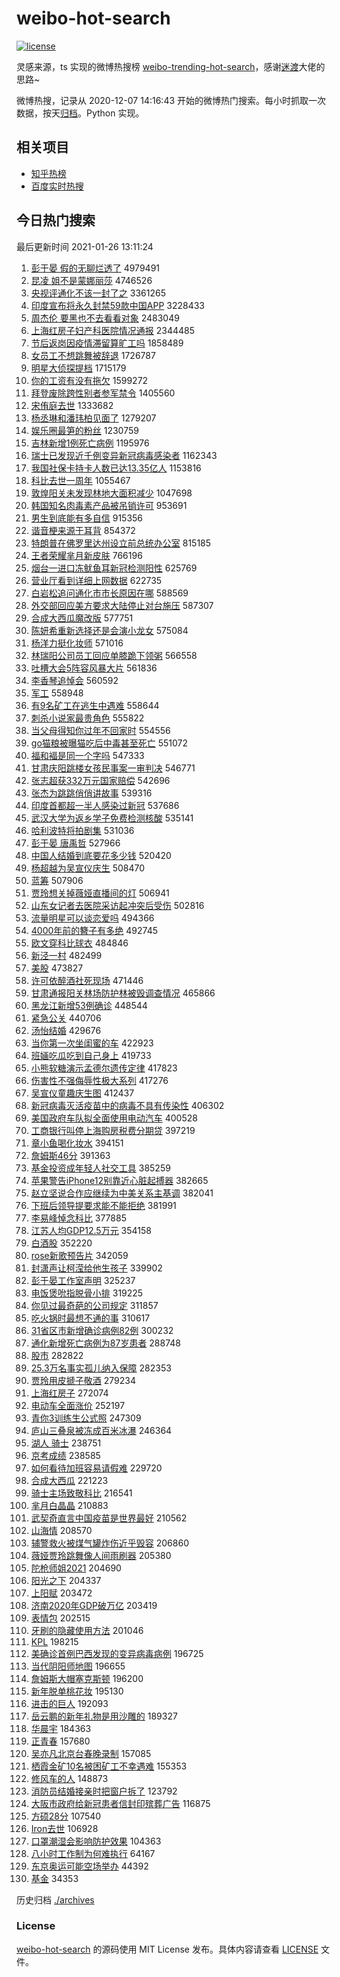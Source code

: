 # weibo-hot-search

[![license](https://img.shields.io/github/license/Arrackisarookie/weibo-hot-search)](https://github.com/Arrackisarookie/weibo-hot-search/blob/master/LICENSE)

灵感来源，ts 实现的微博热搜榜 [weibo-trending-hot-search](https://github.com/justjavac/weibo-trending-hot-search)，感谢[迷渡](https://github.com/justjavac)大佬的思路~

微博热搜，记录从 2020-12-07 14:16:43 开始的微博热门搜索。每小时抓取一次数据，按天[归档](./archives)。Python 实现。

## 相关项目
+ [知乎热榜](https://github.com/Arrackisarookie/zhihu-top-search)
+ [百度实时热搜](https://github.com/Arrackisarookie/baidu-hot-search)

## 今日热门搜索

<!-- Rank Begin -->

最后更新时间 2021-01-26 13:11:24

1. [彭于晏 假的无聊烂透了](https://s.weibo.com/weibo?q=%E5%BD%AD%E4%BA%8E%E6%99%8F%20%E5%81%87%E7%9A%84%E6%97%A0%E8%81%8A%E7%83%82%E9%80%8F%E4%BA%86&Refer=top) 4979491
1. [昆凌 姐不是蒙娜丽莎](https://s.weibo.com/weibo?q=%E6%98%86%E5%87%8C%20%E5%A7%90%E4%B8%8D%E6%98%AF%E8%92%99%E5%A8%9C%E4%B8%BD%E8%8E%8E&Refer=top) 4746526
1. [央视评通化不该一封了之](https://s.weibo.com/weibo?q=%23%E5%A4%AE%E8%A7%86%E8%AF%84%E9%80%9A%E5%8C%96%E4%B8%8D%E8%AF%A5%E4%B8%80%E5%B0%81%E4%BA%86%E4%B9%8B%23&Refer=top) 3361265
1. [印度宣布将永久封禁59款中国APP](https://s.weibo.com/weibo?q=%23%E5%8D%B0%E5%BA%A6%E5%AE%A3%E5%B8%83%E5%B0%86%E6%B0%B8%E4%B9%85%E5%B0%81%E7%A6%8159%E6%AC%BE%E4%B8%AD%E5%9B%BDAPP%23&Refer=top) 3228433
1. [周杰伦 要黑也不去看看对象](https://s.weibo.com/weibo?q=%E5%91%A8%E6%9D%B0%E4%BC%A6%20%E8%A6%81%E9%BB%91%E4%B9%9F%E4%B8%8D%E5%8E%BB%E7%9C%8B%E7%9C%8B%E5%AF%B9%E8%B1%A1&Refer=top) 2483049
1. [上海红房子妇产科医院情况通报](https://s.weibo.com/weibo?q=%23%E4%B8%8A%E6%B5%B7%E7%BA%A2%E6%88%BF%E5%AD%90%E5%A6%87%E4%BA%A7%E7%A7%91%E5%8C%BB%E9%99%A2%E6%83%85%E5%86%B5%E9%80%9A%E6%8A%A5%23&Refer=top) 2344485
1. [节后返岗因疫情滞留算旷工吗](https://s.weibo.com/weibo?q=%23%E8%8A%82%E5%90%8E%E8%BF%94%E5%B2%97%E5%9B%A0%E7%96%AB%E6%83%85%E6%BB%9E%E7%95%99%E7%AE%97%E6%97%B7%E5%B7%A5%E5%90%97%23&Refer=top) 1858489
1. [女员工不想跳舞被辞退](https://s.weibo.com/weibo?q=%23%E5%A5%B3%E5%91%98%E5%B7%A5%E4%B8%8D%E6%83%B3%E8%B7%B3%E8%88%9E%E8%A2%AB%E8%BE%9E%E9%80%80%23&Refer=top) 1726787
1. [明星大侦探提档](https://s.weibo.com/weibo?q=%23%E6%98%8E%E6%98%9F%E5%A4%A7%E4%BE%A6%E6%8E%A2%E6%8F%90%E6%A1%A3%23&Refer=top) 1715179
1. [你的工资有没有拖欠](https://s.weibo.com/weibo?q=%23%E4%BD%A0%E7%9A%84%E5%B7%A5%E8%B5%84%E6%9C%89%E6%B2%A1%E6%9C%89%E6%8B%96%E6%AC%A0%23&Refer=top) 1599272
1. [拜登废除跨性别者参军禁令](https://s.weibo.com/weibo?q=%E6%8B%9C%E7%99%BB%E5%BA%9F%E9%99%A4%E8%B7%A8%E6%80%A7%E5%88%AB%E8%80%85%E5%8F%82%E5%86%9B%E7%A6%81%E4%BB%A4&Refer=top) 1405560
1. [宋侑庭去世](https://s.weibo.com/weibo?q=%E5%AE%8B%E4%BE%91%E5%BA%AD%E5%8E%BB%E4%B8%96&Refer=top) 1333682
1. [杨丞琳和潘玮柏见面了](https://s.weibo.com/weibo?q=%23%E6%9D%A8%E4%B8%9E%E7%90%B3%E5%92%8C%E6%BD%98%E7%8E%AE%E6%9F%8F%E8%A7%81%E9%9D%A2%E4%BA%86%23&Refer=top) 1279207
1. [娱乐圈最笋的粉丝](https://s.weibo.com/weibo?q=%23%E5%A8%B1%E4%B9%90%E5%9C%88%E6%9C%80%E7%AC%8B%E7%9A%84%E7%B2%89%E4%B8%9D%23&Refer=top) 1230759
1. [吉林新增1例死亡病例](https://s.weibo.com/weibo?q=%E5%90%89%E6%9E%97%E6%96%B0%E5%A2%9E1%E4%BE%8B%E6%AD%BB%E4%BA%A1%E7%97%85%E4%BE%8B&Refer=top) 1195976
1. [瑞士已发现近千例变异新冠病毒感染者](https://s.weibo.com/weibo?q=%23%E7%91%9E%E5%A3%AB%E5%B7%B2%E5%8F%91%E7%8E%B0%E8%BF%91%E5%8D%83%E4%BE%8B%E5%8F%98%E5%BC%82%E6%96%B0%E5%86%A0%E7%97%85%E6%AF%92%E6%84%9F%E6%9F%93%E8%80%85%23&Refer=top) 1162343
1. [我国社保卡持卡人数已达13.35亿人](https://s.weibo.com/weibo?q=%23%E6%88%91%E5%9B%BD%E7%A4%BE%E4%BF%9D%E5%8D%A1%E6%8C%81%E5%8D%A1%E4%BA%BA%E6%95%B0%E5%B7%B2%E8%BE%BE13.35%E4%BA%BF%E4%BA%BA%23&Refer=top) 1153816
1. [科比去世一周年](https://s.weibo.com/weibo?q=%E7%A7%91%E6%AF%94%E5%8E%BB%E4%B8%96%E4%B8%80%E5%91%A8%E5%B9%B4&Refer=top) 1055467
1. [敦煌阳关未发现林地大面积减少](https://s.weibo.com/weibo?q=%23%E6%95%A6%E7%85%8C%E9%98%B3%E5%85%B3%E6%9C%AA%E5%8F%91%E7%8E%B0%E6%9E%97%E5%9C%B0%E5%A4%A7%E9%9D%A2%E7%A7%AF%E5%87%8F%E5%B0%91%23&Refer=top) 1047698
1. [韩国知名肉毒素产品被吊销许可](https://s.weibo.com/weibo?q=%23%E9%9F%A9%E5%9B%BD%E7%9F%A5%E5%90%8D%E8%82%89%E6%AF%92%E7%B4%A0%E4%BA%A7%E5%93%81%E8%A2%AB%E5%90%8A%E9%94%80%E8%AE%B8%E5%8F%AF%23&Refer=top) 953691
1. [男生到底能有多自信](https://s.weibo.com/weibo?q=%23%E7%94%B7%E7%94%9F%E5%88%B0%E5%BA%95%E8%83%BD%E6%9C%89%E5%A4%9A%E8%87%AA%E4%BF%A1%23&Refer=top) 915356
1. [谐音梗来源于耳背](https://s.weibo.com/weibo?q=%23%E8%B0%90%E9%9F%B3%E6%A2%97%E6%9D%A5%E6%BA%90%E4%BA%8E%E8%80%B3%E8%83%8C%23&Refer=top) 854372
1. [特朗普在佛罗里达州设立前总统办公室](https://s.weibo.com/weibo?q=%23%E7%89%B9%E6%9C%97%E6%99%AE%E5%9C%A8%E4%BD%9B%E7%BD%97%E9%87%8C%E8%BE%BE%E5%B7%9E%E8%AE%BE%E7%AB%8B%E5%89%8D%E6%80%BB%E7%BB%9F%E5%8A%9E%E5%85%AC%E5%AE%A4%23&Refer=top) 815185
1. [王者荣耀芈月新皮肤](https://s.weibo.com/weibo?q=%23%E7%8E%8B%E8%80%85%E8%8D%A3%E8%80%80%E8%8A%88%E6%9C%88%E6%96%B0%E7%9A%AE%E8%82%A4%23&Refer=top) 766196
1. [烟台一进口冻鱿鱼耳新冠检测阳性](https://s.weibo.com/weibo?q=%23%E7%83%9F%E5%8F%B0%E4%B8%80%E8%BF%9B%E5%8F%A3%E5%86%BB%E9%B1%BF%E9%B1%BC%E8%80%B3%E6%96%B0%E5%86%A0%E6%A3%80%E6%B5%8B%E9%98%B3%E6%80%A7%23&Refer=top) 625769
1. [营业厅看到详细上网数据](https://s.weibo.com/weibo?q=%23%E8%90%A5%E4%B8%9A%E5%8E%85%E7%9C%8B%E5%88%B0%E8%AF%A6%E7%BB%86%E4%B8%8A%E7%BD%91%E6%95%B0%E6%8D%AE%23&Refer=top) 622735
1. [白岩松追问通化市市长原因在哪](https://s.weibo.com/weibo?q=%23%E7%99%BD%E5%B2%A9%E6%9D%BE%E8%BF%BD%E9%97%AE%E9%80%9A%E5%8C%96%E5%B8%82%E5%B8%82%E9%95%BF%E5%8E%9F%E5%9B%A0%E5%9C%A8%E5%93%AA%23&Refer=top) 588569
1. [外交部回应美方要求大陆停止对台施压](https://s.weibo.com/weibo?q=%23%E5%A4%96%E4%BA%A4%E9%83%A8%E5%9B%9E%E5%BA%94%E7%BE%8E%E6%96%B9%E8%A6%81%E6%B1%82%E5%A4%A7%E9%99%86%E5%81%9C%E6%AD%A2%E5%AF%B9%E5%8F%B0%E6%96%BD%E5%8E%8B%23&Refer=top) 587307
1. [合成大西瓜魔改版](https://s.weibo.com/weibo?q=%23%E5%90%88%E6%88%90%E5%A4%A7%E8%A5%BF%E7%93%9C%E9%AD%94%E6%94%B9%E7%89%88%23&Refer=top) 577751
1. [陈妍希重新选择还是会演小龙女](https://s.weibo.com/weibo?q=%23%E9%99%88%E5%A6%8D%E5%B8%8C%E9%87%8D%E6%96%B0%E9%80%89%E6%8B%A9%E8%BF%98%E6%98%AF%E4%BC%9A%E6%BC%94%E5%B0%8F%E9%BE%99%E5%A5%B3%23&Refer=top) 575084
1. [杨洋力挺化妆师](https://s.weibo.com/weibo?q=%23%E6%9D%A8%E6%B4%8B%E5%8A%9B%E6%8C%BA%E5%8C%96%E5%A6%86%E5%B8%88%23&Refer=top) 571016
1. [林瑞阳公司员工回应单膝跪下领粥](https://s.weibo.com/weibo?q=%23%E6%9E%97%E7%91%9E%E9%98%B3%E5%85%AC%E5%8F%B8%E5%91%98%E5%B7%A5%E5%9B%9E%E5%BA%94%E5%8D%95%E8%86%9D%E8%B7%AA%E4%B8%8B%E9%A2%86%E7%B2%A5%23&Refer=top) 566558
1. [吐槽大会5阵容风暴大片](https://s.weibo.com/weibo?q=%23%E5%90%90%E6%A7%BD%E5%A4%A7%E4%BC%9A5%E9%98%B5%E5%AE%B9%E9%A3%8E%E6%9A%B4%E5%A4%A7%E7%89%87%23&Refer=top) 561836
1. [李香琴追悼会](https://s.weibo.com/weibo?q=%23%E6%9D%8E%E9%A6%99%E7%90%B4%E8%BF%BD%E6%82%BC%E4%BC%9A%23&Refer=top) 560592
1. [军工](https://s.weibo.com/weibo?q=%E5%86%9B%E5%B7%A5&Refer=top) 558948
1. [有9名矿工在逃生中遇难](https://s.weibo.com/weibo?q=%23%E6%9C%899%E5%90%8D%E7%9F%BF%E5%B7%A5%E5%9C%A8%E9%80%83%E7%94%9F%E4%B8%AD%E9%81%87%E9%9A%BE%23&Refer=top) 558644
1. [刺杀小说家最贵角色](https://s.weibo.com/weibo?q=%E5%88%BA%E6%9D%80%E5%B0%8F%E8%AF%B4%E5%AE%B6%E6%9C%80%E8%B4%B5%E8%A7%92%E8%89%B2&Refer=top) 555822
1. [当父母得知你过年不回家时](https://s.weibo.com/weibo?q=%23%E5%BD%93%E7%88%B6%E6%AF%8D%E5%BE%97%E7%9F%A5%E4%BD%A0%E8%BF%87%E5%B9%B4%E4%B8%8D%E5%9B%9E%E5%AE%B6%E6%97%B6%23&Refer=top) 554556
1. [go猫粮被曝猫吃后中毒甚至死亡](https://s.weibo.com/weibo?q=%23go%E7%8C%AB%E7%B2%AE%E8%A2%AB%E6%9B%9D%E7%8C%AB%E5%90%83%E5%90%8E%E4%B8%AD%E6%AF%92%E7%94%9A%E8%87%B3%E6%AD%BB%E4%BA%A1%23&Refer=top) 551072
1. [福和褔是同一个字吗](https://s.weibo.com/weibo?q=%23%E7%A6%8F%E5%92%8C%E8%A4%94%E6%98%AF%E5%90%8C%E4%B8%80%E4%B8%AA%E5%AD%97%E5%90%97%23&Refer=top) 547333
1. [甘肃庆阳跳楼女孩民事案一审判决](https://s.weibo.com/weibo?q=%23%E7%94%98%E8%82%83%E5%BA%86%E9%98%B3%E8%B7%B3%E6%A5%BC%E5%A5%B3%E5%AD%A9%E6%B0%91%E4%BA%8B%E6%A1%88%E4%B8%80%E5%AE%A1%E5%88%A4%E5%86%B3%23&Refer=top) 546771
1. [张志超获332万元国家赔偿](https://s.weibo.com/weibo?q=%23%E5%BC%A0%E5%BF%97%E8%B6%85%E8%8E%B7332%E4%B8%87%E5%85%83%E5%9B%BD%E5%AE%B6%E8%B5%94%E5%81%BF%23&Refer=top) 542696
1. [张杰为跳跳俏俏讲故事](https://s.weibo.com/weibo?q=%23%E5%BC%A0%E6%9D%B0%E4%B8%BA%E8%B7%B3%E8%B7%B3%E4%BF%8F%E4%BF%8F%E8%AE%B2%E6%95%85%E4%BA%8B%23&Refer=top) 539316
1. [印度首都超一半人感染过新冠](https://s.weibo.com/weibo?q=%23%E5%8D%B0%E5%BA%A6%E9%A6%96%E9%83%BD%E8%B6%85%E4%B8%80%E5%8D%8A%E4%BA%BA%E6%84%9F%E6%9F%93%E8%BF%87%E6%96%B0%E5%86%A0%23&Refer=top) 537686
1. [武汉大学为返乡学子免费检测核酸](https://s.weibo.com/weibo?q=%23%E6%AD%A6%E6%B1%89%E5%A4%A7%E5%AD%A6%E4%B8%BA%E8%BF%94%E4%B9%A1%E5%AD%A6%E5%AD%90%E5%85%8D%E8%B4%B9%E6%A3%80%E6%B5%8B%E6%A0%B8%E9%85%B8%23&Refer=top) 535141
1. [哈利波特将拍剧集](https://s.weibo.com/weibo?q=%23%E5%93%88%E5%88%A9%E6%B3%A2%E7%89%B9%E5%B0%86%E6%8B%8D%E5%89%A7%E9%9B%86%23&Refer=top) 531036
1. [彭于晏 唐禹哲](https://s.weibo.com/weibo?q=%E5%BD%AD%E4%BA%8E%E6%99%8F%20%E5%94%90%E7%A6%B9%E5%93%B2&Refer=top) 527966
1. [中国人结婚到底要花多少钱](https://s.weibo.com/weibo?q=%23%E4%B8%AD%E5%9B%BD%E4%BA%BA%E7%BB%93%E5%A9%9A%E5%88%B0%E5%BA%95%E8%A6%81%E8%8A%B1%E5%A4%9A%E5%B0%91%E9%92%B1%23&Refer=top) 520420
1. [杨超越为吴宣仪庆生](https://s.weibo.com/weibo?q=%23%E6%9D%A8%E8%B6%85%E8%B6%8A%E4%B8%BA%E5%90%B4%E5%AE%A3%E4%BB%AA%E5%BA%86%E7%94%9F%23&Refer=top) 508470
1. [蓝筹](https://s.weibo.com/weibo?q=%E8%93%9D%E7%AD%B9&Refer=top) 507906
1. [贾玲想关掉薇娅直播间的灯](https://s.weibo.com/weibo?q=%23%E8%B4%BE%E7%8E%B2%E6%83%B3%E5%85%B3%E6%8E%89%E8%96%87%E5%A8%85%E7%9B%B4%E6%92%AD%E9%97%B4%E7%9A%84%E7%81%AF%23&Refer=top) 506941
1. [山东女记者去医院采访起冲突后受伤](https://s.weibo.com/weibo?q=%23%E5%B1%B1%E4%B8%9C%E5%A5%B3%E8%AE%B0%E8%80%85%E5%8E%BB%E5%8C%BB%E9%99%A2%E9%87%87%E8%AE%BF%E8%B5%B7%E5%86%B2%E7%AA%81%E5%90%8E%E5%8F%97%E4%BC%A4%23&Refer=top) 502816
1. [流量明星可以谈恋爱吗](https://s.weibo.com/weibo?q=%23%E6%B5%81%E9%87%8F%E6%98%8E%E6%98%9F%E5%8F%AF%E4%BB%A5%E8%B0%88%E6%81%8B%E7%88%B1%E5%90%97%23&Refer=top) 494366
1. [4000年前的簪子有多绝](https://s.weibo.com/weibo?q=%234000%E5%B9%B4%E5%89%8D%E7%9A%84%E7%B0%AA%E5%AD%90%E6%9C%89%E5%A4%9A%E7%BB%9D%23&Refer=top) 492745
1. [欧文穿科比球衣](https://s.weibo.com/weibo?q=%E6%AC%A7%E6%96%87%E7%A9%BF%E7%A7%91%E6%AF%94%E7%90%83%E8%A1%A3&Refer=top) 484846
1. [新泾一村](https://s.weibo.com/weibo?q=%E6%96%B0%E6%B3%BE%E4%B8%80%E6%9D%91&Refer=top) 482499
1. [美股](https://s.weibo.com/weibo?q=%E7%BE%8E%E8%82%A1&Refer=top) 473827
1. [许可依醉酒社死现场](https://s.weibo.com/weibo?q=%23%E8%AE%B8%E5%8F%AF%E4%BE%9D%E9%86%89%E9%85%92%E7%A4%BE%E6%AD%BB%E7%8E%B0%E5%9C%BA%23&Refer=top) 471446
1. [甘肃通报阳关林场防护林被毁调查情况](https://s.weibo.com/weibo?q=%23%E7%94%98%E8%82%83%E9%80%9A%E6%8A%A5%E9%98%B3%E5%85%B3%E6%9E%97%E5%9C%BA%E9%98%B2%E6%8A%A4%E6%9E%97%E8%A2%AB%E6%AF%81%E8%B0%83%E6%9F%A5%E6%83%85%E5%86%B5%23&Refer=top) 465866
1. [黑龙江新增53例确诊](https://s.weibo.com/weibo?q=%23%E9%BB%91%E9%BE%99%E6%B1%9F%E6%96%B0%E5%A2%9E53%E4%BE%8B%E7%A1%AE%E8%AF%8A%23&Refer=top) 448544
1. [紧急公关](https://s.weibo.com/weibo?q=%E7%B4%A7%E6%80%A5%E5%85%AC%E5%85%B3&Refer=top) 440706
1. [汤怡结婚](https://s.weibo.com/weibo?q=%E6%B1%A4%E6%80%A1%E7%BB%93%E5%A9%9A&Refer=top) 429676
1. [当你第一次坐闺蜜的车](https://s.weibo.com/weibo?q=%23%E5%BD%93%E4%BD%A0%E7%AC%AC%E4%B8%80%E6%AC%A1%E5%9D%90%E9%97%BA%E8%9C%9C%E7%9A%84%E8%BD%A6%23&Refer=top) 422923
1. [班婳吃瓜吃到自己身上](https://s.weibo.com/weibo?q=%23%E7%8F%AD%E5%A9%B3%E5%90%83%E7%93%9C%E5%90%83%E5%88%B0%E8%87%AA%E5%B7%B1%E8%BA%AB%E4%B8%8A%23&Refer=top) 419733
1. [小熊软糖演示孟德尔遗传定律](https://s.weibo.com/weibo?q=%23%E5%B0%8F%E7%86%8A%E8%BD%AF%E7%B3%96%E6%BC%94%E7%A4%BA%E5%AD%9F%E5%BE%B7%E5%B0%94%E9%81%97%E4%BC%A0%E5%AE%9A%E5%BE%8B%23&Refer=top) 417823
1. [伤害性不强侮辱性极大系列](https://s.weibo.com/weibo?q=%23%E4%BC%A4%E5%AE%B3%E6%80%A7%E4%B8%8D%E5%BC%BA%E4%BE%AE%E8%BE%B1%E6%80%A7%E6%9E%81%E5%A4%A7%E7%B3%BB%E5%88%97%23&Refer=top) 417276
1. [吴宣仪童趣庆生图](https://s.weibo.com/weibo?q=%23%E5%90%B4%E5%AE%A3%E4%BB%AA%E7%AB%A5%E8%B6%A3%E5%BA%86%E7%94%9F%E5%9B%BE%23&Refer=top) 412437
1. [新冠病毒灭活疫苗中的病毒不具有传染性](https://s.weibo.com/weibo?q=%23%E6%96%B0%E5%86%A0%E7%97%85%E6%AF%92%E7%81%AD%E6%B4%BB%E7%96%AB%E8%8B%97%E4%B8%AD%E7%9A%84%E7%97%85%E6%AF%92%E4%B8%8D%E5%85%B7%E6%9C%89%E4%BC%A0%E6%9F%93%E6%80%A7%23&Refer=top) 406302
1. [美国政府车队拟全面使用电动汽车](https://s.weibo.com/weibo?q=%E7%BE%8E%E5%9B%BD%E6%94%BF%E5%BA%9C%E8%BD%A6%E9%98%9F%E6%8B%9F%E5%85%A8%E9%9D%A2%E4%BD%BF%E7%94%A8%E7%94%B5%E5%8A%A8%E6%B1%BD%E8%BD%A6&Refer=top) 400528
1. [工商银行叫停上海购房税费分期贷](https://s.weibo.com/weibo?q=%23%E5%B7%A5%E5%95%86%E9%93%B6%E8%A1%8C%E5%8F%AB%E5%81%9C%E4%B8%8A%E6%B5%B7%E8%B4%AD%E6%88%BF%E7%A8%8E%E8%B4%B9%E5%88%86%E6%9C%9F%E8%B4%B7%23&Refer=top) 397219
1. [章小鱼喝化妆水](https://s.weibo.com/weibo?q=%23%E7%AB%A0%E5%B0%8F%E9%B1%BC%E5%96%9D%E5%8C%96%E5%A6%86%E6%B0%B4%23&Refer=top) 394151
1. [詹姆斯46分](https://s.weibo.com/weibo?q=%E8%A9%B9%E5%A7%86%E6%96%AF46%E5%88%86&Refer=top) 391363
1. [基金投资成年轻人社交工具](https://s.weibo.com/weibo?q=%23%E5%9F%BA%E9%87%91%E6%8A%95%E8%B5%84%E6%88%90%E5%B9%B4%E8%BD%BB%E4%BA%BA%E7%A4%BE%E4%BA%A4%E5%B7%A5%E5%85%B7%23&Refer=top) 385259
1. [苹果警告iPhone12别靠近心脏起搏器](https://s.weibo.com/weibo?q=%23%E8%8B%B9%E6%9E%9C%E8%AD%A6%E5%91%8AiPhone12%E5%88%AB%E9%9D%A0%E8%BF%91%E5%BF%83%E8%84%8F%E8%B5%B7%E6%90%8F%E5%99%A8%23&Refer=top) 382665
1. [赵立坚说合作应继续为中美关系主基调](https://s.weibo.com/weibo?q=%E8%B5%B5%E7%AB%8B%E5%9D%9A%E8%AF%B4%E5%90%88%E4%BD%9C%E5%BA%94%E7%BB%A7%E7%BB%AD%E4%B8%BA%E4%B8%AD%E7%BE%8E%E5%85%B3%E7%B3%BB%E4%B8%BB%E5%9F%BA%E8%B0%83&Refer=top) 382041
1. [下班后领导提要求能不能拒绝](https://s.weibo.com/weibo?q=%23%E4%B8%8B%E7%8F%AD%E5%90%8E%E9%A2%86%E5%AF%BC%E6%8F%90%E8%A6%81%E6%B1%82%E8%83%BD%E4%B8%8D%E8%83%BD%E6%8B%92%E7%BB%9D%23&Refer=top) 381991
1. [李易峰悼念科比](https://s.weibo.com/weibo?q=%23%E6%9D%8E%E6%98%93%E5%B3%B0%E6%82%BC%E5%BF%B5%E7%A7%91%E6%AF%94%23&Refer=top) 377885
1. [江苏人均GDP12.5万元](https://s.weibo.com/weibo?q=%E6%B1%9F%E8%8B%8F%E4%BA%BA%E5%9D%87GDP12.5%E4%B8%87%E5%85%83&Refer=top) 354158
1. [白酒股](https://s.weibo.com/weibo?q=%E7%99%BD%E9%85%92%E8%82%A1&Refer=top) 352220
1. [rose新歌预告片](https://s.weibo.com/weibo?q=%23rose%E6%96%B0%E6%AD%8C%E9%A2%84%E5%91%8A%E7%89%87%23&Refer=top) 342059
1. [封潇声让柯滢给他生孩子](https://s.weibo.com/weibo?q=%23%E5%B0%81%E6%BD%87%E5%A3%B0%E8%AE%A9%E6%9F%AF%E6%BB%A2%E7%BB%99%E4%BB%96%E7%94%9F%E5%AD%A9%E5%AD%90%23&Refer=top) 339902
1. [彭于晏工作室声明](https://s.weibo.com/weibo?q=%E5%BD%AD%E4%BA%8E%E6%99%8F%E5%B7%A5%E4%BD%9C%E5%AE%A4%E5%A3%B0%E6%98%8E&Refer=top) 325237
1. [电饭煲吮指脱骨小排](https://s.weibo.com/weibo?q=%23%E7%94%B5%E9%A5%AD%E7%85%B2%E5%90%AE%E6%8C%87%E8%84%B1%E9%AA%A8%E5%B0%8F%E6%8E%92%23&Refer=top) 319225
1. [你见过最奇葩的公司规定](https://s.weibo.com/weibo?q=%23%E4%BD%A0%E8%A7%81%E8%BF%87%E6%9C%80%E5%A5%87%E8%91%A9%E7%9A%84%E5%85%AC%E5%8F%B8%E8%A7%84%E5%AE%9A%23&Refer=top) 311857
1. [吃火锅时最想不通的事](https://s.weibo.com/weibo?q=%23%E5%90%83%E7%81%AB%E9%94%85%E6%97%B6%E6%9C%80%E6%83%B3%E4%B8%8D%E9%80%9A%E7%9A%84%E4%BA%8B%23&Refer=top) 310617
1. [31省区市新增确诊病例82例](https://s.weibo.com/weibo?q=%2331%E7%9C%81%E5%8C%BA%E5%B8%82%E6%96%B0%E5%A2%9E%E7%A1%AE%E8%AF%8A%E7%97%85%E4%BE%8B82%E4%BE%8B%23&Refer=top) 300232
1. [通化新增死亡病例为87岁患者](https://s.weibo.com/weibo?q=%23%E9%80%9A%E5%8C%96%E6%96%B0%E5%A2%9E%E6%AD%BB%E4%BA%A1%E7%97%85%E4%BE%8B%E4%B8%BA87%E5%B2%81%E6%82%A3%E8%80%85%23&Refer=top) 288748
1. [股市](https://s.weibo.com/weibo?q=%E8%82%A1%E5%B8%82&Refer=top) 282822
1. [25.3万名事实孤儿纳入保障](https://s.weibo.com/weibo?q=%2325.3%E4%B8%87%E5%90%8D%E4%BA%8B%E5%AE%9E%E5%AD%A4%E5%84%BF%E7%BA%B3%E5%85%A5%E4%BF%9D%E9%9A%9C%23&Refer=top) 282353
1. [贾玲用皮搋子敬酒](https://s.weibo.com/weibo?q=%23%E8%B4%BE%E7%8E%B2%E7%94%A8%E7%9A%AE%E6%90%8B%E5%AD%90%E6%95%AC%E9%85%92%23&Refer=top) 279234
1. [上海红房子](https://s.weibo.com/weibo?q=%E4%B8%8A%E6%B5%B7%E7%BA%A2%E6%88%BF%E5%AD%90&Refer=top) 272074
1. [电动车全面涨价](https://s.weibo.com/weibo?q=%23%E7%94%B5%E5%8A%A8%E8%BD%A6%E5%85%A8%E9%9D%A2%E6%B6%A8%E4%BB%B7%23&Refer=top) 252197
1. [青你3训练生公式照](https://s.weibo.com/weibo?q=%23%E9%9D%92%E4%BD%A03%E8%AE%AD%E7%BB%83%E7%94%9F%E5%85%AC%E5%BC%8F%E7%85%A7%23&Refer=top) 247309
1. [庐山三叠泉被冻成百米冰瀑](https://s.weibo.com/weibo?q=%23%E5%BA%90%E5%B1%B1%E4%B8%89%E5%8F%A0%E6%B3%89%E8%A2%AB%E5%86%BB%E6%88%90%E7%99%BE%E7%B1%B3%E5%86%B0%E7%80%91%23&Refer=top) 246364
1. [湖人 骑士](https://s.weibo.com/weibo?q=%E6%B9%96%E4%BA%BA%20%E9%AA%91%E5%A3%AB&Refer=top) 238751
1. [京考成绩](https://s.weibo.com/weibo?q=%E4%BA%AC%E8%80%83%E6%88%90%E7%BB%A9&Refer=top) 238585
1. [如何看待加班容易请假难](https://s.weibo.com/weibo?q=%23%E5%A6%82%E4%BD%95%E7%9C%8B%E5%BE%85%E5%8A%A0%E7%8F%AD%E5%AE%B9%E6%98%93%E8%AF%B7%E5%81%87%E9%9A%BE%23&Refer=top) 229720
1. [合成大西瓜](https://s.weibo.com/weibo?q=%E5%90%88%E6%88%90%E5%A4%A7%E8%A5%BF%E7%93%9C&Refer=top) 221223
1. [骑士主场致敬科比](https://s.weibo.com/weibo?q=%E9%AA%91%E5%A3%AB%E4%B8%BB%E5%9C%BA%E8%87%B4%E6%95%AC%E7%A7%91%E6%AF%94&Refer=top) 216541
1. [芈月白晶晶](https://s.weibo.com/weibo?q=%23%E8%8A%88%E6%9C%88%E7%99%BD%E6%99%B6%E6%99%B6%23&Refer=top) 210883
1. [武契奇直言中国疫苗是世界最好](https://s.weibo.com/weibo?q=%23%E6%AD%A6%E5%A5%91%E5%A5%87%E7%9B%B4%E8%A8%80%E4%B8%AD%E5%9B%BD%E7%96%AB%E8%8B%97%E6%98%AF%E4%B8%96%E7%95%8C%E6%9C%80%E5%A5%BD%23&Refer=top) 210562
1. [山海情](https://s.weibo.com/weibo?q=%E5%B1%B1%E6%B5%B7%E6%83%85&Refer=top) 208570
1. [辅警救火被煤气罐炸伤近乎毁容](https://s.weibo.com/weibo?q=%23%E8%BE%85%E8%AD%A6%E6%95%91%E7%81%AB%E8%A2%AB%E7%85%A4%E6%B0%94%E7%BD%90%E7%82%B8%E4%BC%A4%E8%BF%91%E4%B9%8E%E6%AF%81%E5%AE%B9%23&Refer=top) 206860
1. [薇娅贾玲跳舞像人间雨刷器](https://s.weibo.com/weibo?q=%23%E8%96%87%E5%A8%85%E8%B4%BE%E7%8E%B2%E8%B7%B3%E8%88%9E%E5%83%8F%E4%BA%BA%E9%97%B4%E9%9B%A8%E5%88%B7%E5%99%A8%23&Refer=top) 205380
1. [陀枪师姐2021](https://s.weibo.com/weibo?q=%E9%99%80%E6%9E%AA%E5%B8%88%E5%A7%902021&Refer=top) 204690
1. [阳光之下](https://s.weibo.com/weibo?q=%E9%98%B3%E5%85%89%E4%B9%8B%E4%B8%8B&Refer=top) 204337
1. [上阳赋](https://s.weibo.com/weibo?q=%E4%B8%8A%E9%98%B3%E8%B5%8B&Refer=top) 203472
1. [济南2020年GDP破万亿](https://s.weibo.com/weibo?q=%23%E6%B5%8E%E5%8D%972020%E5%B9%B4GDP%E7%A0%B4%E4%B8%87%E4%BA%BF%23&Refer=top) 203419
1. [表情包](https://s.weibo.com/weibo?q=%E8%A1%A8%E6%83%85%E5%8C%85&Refer=top) 202515
1. [牙刷的隐藏使用方法](https://s.weibo.com/weibo?q=%23%E7%89%99%E5%88%B7%E7%9A%84%E9%9A%90%E8%97%8F%E4%BD%BF%E7%94%A8%E6%96%B9%E6%B3%95%23&Refer=top) 201046
1. [KPL](https://s.weibo.com/weibo?q=KPL&Refer=top) 198215
1. [美确诊首例巴西发现的变异病毒病例](https://s.weibo.com/weibo?q=%23%E7%BE%8E%E7%A1%AE%E8%AF%8A%E9%A6%96%E4%BE%8B%E5%B7%B4%E8%A5%BF%E5%8F%91%E7%8E%B0%E7%9A%84%E5%8F%98%E5%BC%82%E7%97%85%E6%AF%92%E7%97%85%E4%BE%8B%23&Refer=top) 196725
1. [当代阴阳师地图](https://s.weibo.com/weibo?q=%E5%BD%93%E4%BB%A3%E9%98%B4%E9%98%B3%E5%B8%88%E5%9C%B0%E5%9B%BE&Refer=top) 196655
1. [詹姆斯大帽塞克斯顿](https://s.weibo.com/weibo?q=%23%E8%A9%B9%E5%A7%86%E6%96%AF%E5%A4%A7%E5%B8%BD%E5%A1%9E%E5%85%8B%E6%96%AF%E9%A1%BF%23&Refer=top) 196200
1. [新年脱单桃花妆](https://s.weibo.com/weibo?q=%E6%96%B0%E5%B9%B4%E8%84%B1%E5%8D%95%E6%A1%83%E8%8A%B1%E5%A6%86&Refer=top) 195130
1. [进击的巨人](https://s.weibo.com/weibo?q=%E8%BF%9B%E5%87%BB%E7%9A%84%E5%B7%A8%E4%BA%BA&Refer=top) 192093
1. [岳云鹏的新年礼物是用沙雕的](https://s.weibo.com/weibo?q=%23%E5%B2%B3%E4%BA%91%E9%B9%8F%E7%9A%84%E6%96%B0%E5%B9%B4%E7%A4%BC%E7%89%A9%E6%98%AF%E7%94%A8%E6%B2%99%E9%9B%95%E7%9A%84%23&Refer=top) 189327
1. [华晨宇](https://s.weibo.com/weibo?q=%E5%8D%8E%E6%99%A8%E5%AE%87&Refer=top) 184363
1. [正青春](https://s.weibo.com/weibo?q=%23%E6%AD%A3%E9%9D%92%E6%98%A5%23&Refer=top) 157680
1. [吴亦凡北京台春晚录制](https://s.weibo.com/weibo?q=%23%E5%90%B4%E4%BA%A6%E5%87%A1%E5%8C%97%E4%BA%AC%E5%8F%B0%E6%98%A5%E6%99%9A%E5%BD%95%E5%88%B6%23&Refer=top) 157085
1. [栖霞金矿10名被困矿工不幸遇难](https://s.weibo.com/weibo?q=%23%E6%A0%96%E9%9C%9E%E9%87%91%E7%9F%BF10%E5%90%8D%E8%A2%AB%E5%9B%B0%E7%9F%BF%E5%B7%A5%E4%B8%8D%E5%B9%B8%E9%81%87%E9%9A%BE%23&Refer=top) 155353
1. [修风车的人](https://s.weibo.com/weibo?q=%23%E4%BF%AE%E9%A3%8E%E8%BD%A6%E7%9A%84%E4%BA%BA%23&Refer=top) 148873
1. [消防员结婚接亲时把窗户拆了](https://s.weibo.com/weibo?q=%23%E6%B6%88%E9%98%B2%E5%91%98%E7%BB%93%E5%A9%9A%E6%8E%A5%E4%BA%B2%E6%97%B6%E6%8A%8A%E7%AA%97%E6%88%B7%E6%8B%86%E4%BA%86%23&Refer=top) 123792
1. [大阪市政府给新冠患者信封印殡葬广告](https://s.weibo.com/weibo?q=%23%E5%A4%A7%E9%98%AA%E5%B8%82%E6%94%BF%E5%BA%9C%E7%BB%99%E6%96%B0%E5%86%A0%E6%82%A3%E8%80%85%E4%BF%A1%E5%B0%81%E5%8D%B0%E6%AE%A1%E8%91%AC%E5%B9%BF%E5%91%8A%23&Refer=top) 116875
1. [方硕28分](https://s.weibo.com/weibo?q=%E6%96%B9%E7%A1%9528%E5%88%86&Refer=top) 107540
1. [Iron去世](https://s.weibo.com/weibo?q=%23Iron%E5%8E%BB%E4%B8%96%23&Refer=top) 106928
1. [口罩潮湿会影响防护效果](https://s.weibo.com/weibo?q=%23%E5%8F%A3%E7%BD%A9%E6%BD%AE%E6%B9%BF%E4%BC%9A%E5%BD%B1%E5%93%8D%E9%98%B2%E6%8A%A4%E6%95%88%E6%9E%9C%23&Refer=top) 104363
1. [八小时工作制为何难执行](https://s.weibo.com/weibo?q=%23%E5%85%AB%E5%B0%8F%E6%97%B6%E5%B7%A5%E4%BD%9C%E5%88%B6%E4%B8%BA%E4%BD%95%E9%9A%BE%E6%89%A7%E8%A1%8C%23&Refer=top) 64167
1. [东京奥运可能空场举办](https://s.weibo.com/weibo?q=%E4%B8%9C%E4%BA%AC%E5%A5%A5%E8%BF%90%E5%8F%AF%E8%83%BD%E7%A9%BA%E5%9C%BA%E4%B8%BE%E5%8A%9E&Refer=top) 44392
1. [基金](https://s.weibo.com/weibo?q=%E5%9F%BA%E9%87%91&Refer=top) 34353
<!-- Rank End -->

历史归档 [./archives](./archives)

### License

[weibo-hot-search](https://github.com/Arrackisarookie/weibo-hot-search) 的源码使用 MIT License 发布。具体内容请查看 [LICENSE](./LICENSE) 文件。
